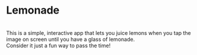 <h1>Lemonade</h1>
<br>
This is a simple, interactive app that lets you juice lemons when you tap the image on screen until you have a glass of lemonade. 
<br>Consider it just a fun way to pass the time!